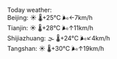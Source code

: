 Today weather:  
Beijing: ☀️   🌡️+25°C 🌬️←7km/h  
Tianjin: ☀️   🌡️+28°C 🌬️↑11km/h  
Shijiazhuang: 🌫  🌡️+24°C 🌬️↙4km/h  
Tangshan: ☀️   🌡️+30°C 🌬️↑19km/h  
